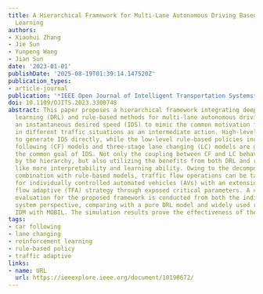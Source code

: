 ```yaml
---
title: A Hierarchical Framework for Multi-Lane Autonomous Driving Based on Reinforcement
  Learning
authors:
- Xiaohui Zhang
- Jie Sun
- Yunpeng Wang
- Jian Sun
date: '2023-01-01'
publishDate: '2025-08-19T01:39:14.147520Z'
publication_types:
- article-journal
publication: '*IEEE Open Journal of Intelligent Transportation Systems*'
doi: 10.1109/OJITS.2023.3300748
abstract: This paper proposes a hierarchical framework integrating deep reinforcement
  learning (DRL) and rule-based methods for multi-lane autonomous driving. We define
  an instantaneous desired speed (IDS) to mimic the common motivation for higher speed
  in different traffic situations as an intermediate action. High-level DRL is utilized
  to generate IDS directly, while the low-level rule-based policies including car
  following (CF) models and three-stage lane changing (LC) models are governed by
  the common goal of IDS. Not only the coupling between CF and LC behaviors is captured
  by the hierarchy, but also utilizing the benefits from both DRL and rule-based methods
  like more interpretability and learning ability. Owing to the decomposition and
  combination with rule-based models, traffic flow operations can be taken into account
  for individually controlled automated vehicles (AVs) with an extension of traffic
  flow adaptive (TFA) strategy through exposed critical parameters. A comprehensive
  evaluation for the proposed framework is conducted from both the individual and
  system perspective, comparing with a pure DRL model and widely used rule-based model
  IDM with MOBIL. The simulation results prove the effectiveness of the proposed framework.
tags:
- car following
- lane changing
- reinforcement learning
- rule-based policy
- traffic adaptive
links:
- name: URL
  url: https://ieeexplore.ieee.org/document/10198672/
---
```

